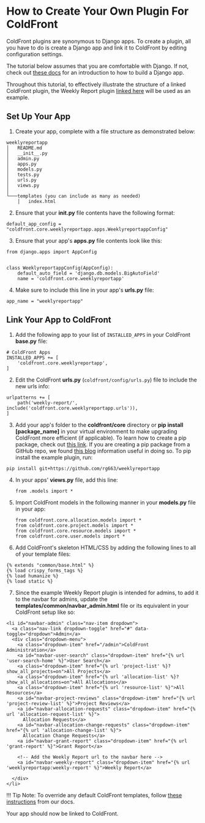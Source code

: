 # How to Create Your Own Plugin For ColdFront

ColdFront plugins are synonymous to Django apps. To create a plugin, all you have to do is create a Django app and link it to ColdFront by editing configuration settings.

The tutorial below assumes that you are comfortable with Django. If not, check out [these docs](https://docs.djangoproject.com/en/4.2/intro/tutorial01/) for an introduction to how to build a Django app.

Throughout this tutorial, to effectively illustrate the structure of a linked ColdFront plugin, the Weekly Report plugin [linked here](https://github.com/rg663/weeklyreportapp) will be used as an example.

## Set Up Your App

1. Create your app, complete with a file structure as demonstrated below:
```
weeklyreportapp
│   README.md  
│   __init__.py
│   admin.py
│   apps.py
│   models.py
│   tests.py
│   urls.py
│   views.py
│
└───templates (you can include as many as needed)
    │   index.html

```
2. Ensure that your **__init__.py** file contents have the following format:
```
default_app_config = "coldfront.core.weeklyreportapp.apps.WeeklyreportappConfig"
```

3. Ensure that your app's **apps.py** file contents look like this:
```
from django.apps import AppConfig


class WeeklyreportappConfig(AppConfig):
    default_auto_field = 'django.db.models.BigAutoField'
    name = 'coldfront.core.weeklyreportapp'
```

4. Make sure to include this line in your app's **urls.py** file:
```
app_name = "weeklyreportapp"
```
## Link Your App to ColdFront

1. Add the following app to your list of ```INSTALLED_APPS``` in your ColdFront **base.py** file:
```
# ColdFront Apps
INSTALLED_APPS += [
    'coldfront.core.weeklyreportapp',
]
```
2. Edit the ColdFront **urls.py** (`coldfront/config/urls.py`) file to include the new urls info:
```
urlpatterns += [
    path('weekly-report/', include('coldfront.core.weeklyreportapp.urls')),
]
```
3. Add your app's folder to the **coldfront/core** directory or **pip install [package_name]** in your virtual environment to make upgrading ColdFront more efficient (if applicable). To learn how to create a pip package, check out [this link](https://packaging.python.org/en/latest/tutorials/packaging-projects/). If you are creating a pip package from a GitHub repo, we found [this blog](https://dev.to/rf_schubert/how-to-create-a-pip-package-and-host-on-private-github-repo-58pa) information useful in doing so. To pip install the example plugin, run:
```
pip install git+https://github.com/rg663/weeklyreportapp
```
4. In your apps' **views.py** file, add this line:
   ```
   from .models import *
   ```
5. Import ColdFront models in the following manner in your **models.py** file in your app:
   ```
   from coldfront.core.allocation.models import *
   from coldfront.core.project.models import *
   from coldfront.core.resource.models import *
   from coldfront.core.user.models import *
   ```
6. Add ColdFront's skeleton HTML/CSS by adding the following lines to all of your template files:
```
{% extends "common/base.html" %}
{% load crispy_forms_tags %}
{% load humanize %}
{% load static %}
```
7. Since the example Weekly Report plugin is intended for admins, to add it to the navbar for admins, update the **templates/common/navbar_admin.html** file or its equivalent in your ColdFront setup like so:
  ```
  <li id="navbar-admin" class="nav-item dropdown">
    <a class="nav-link dropdown-toggle" href="#" data-toggle="dropdown">Admin</a>
    <div class="dropdown-menu">
      <a class="dropdown-item" href="/admin">ColdFront Administration</a>
      <a id="navbar-user-search" class="dropdown-item" href="{% url 'user-search-home' %}">User Search</a>
      <a class="dropdown-item" href="{% url 'project-list' %}?show_all_projects=on">All Projects</a>
      <a class="dropdown-item" href="{% url 'allocation-list' %}?show_all_allocations=on">All Allocations</a>
      <a class="dropdown-item" href="{% url 'resource-list' %}">All Resources</a>
      <a id="navbar-project-reviews" class="dropdown-item" href="{% url 'project-review-list' %}">Project Reviews</a>
      <a id="navbar-allocation-requests" class="dropdown-item" href="{% url 'allocation-request-list' %}">
        Allocation Requests</a>
      <a id="navbar-allocation-change-requests" class="dropdown-item" href="{% url 'allocation-change-list' %}">
        Allocation Change Requests</a>
      <a id="navbar-grant-report" class="dropdown-item" href="{% url 'grant-report' %}">Grant Report</a>

      <!-- Add the Weekly Report url to the navbar here -->
      <a id="navbar-weekly-report" class="dropdown-item" href="{% url 'weeklyreportapp:weekly-report' %}">Weekly Report</a>

    </div>
  </li>
  ```

!!! Tip
    Note: To override any default ColdFront templates, follow [these instructions](../../config/#custom-branding) from our docs.

Your app should now be linked to ColdFront.